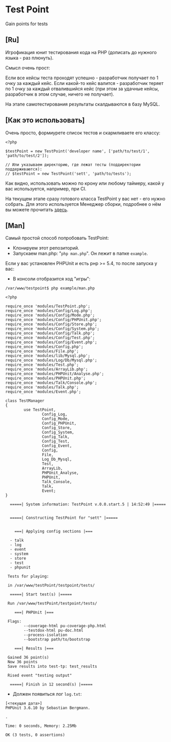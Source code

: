 Test Point
=========

Gain points for tests

## [Ru]

Игрофикация юнит тестирования кода на PHP (дописать до нужного языка - раз плюнуть).

Смысл очень прост:

Если все кейсы теста проходят успешно - разработчик получает по 1 очку за каждый кейс.
Если какой-то кейс валится - разработчик теряет по 1 очку за каждый отвалившийся кейс (при этом за удачные кейсы, разработчик в этом случае, ничего не получает).

На этапе самотестирования результаты скалдываются в базу MySQL.

## [Как это использовать]

Очень просто, формиурете список тестов и скармливаете его классу:

```
<?php

$testPoint = new TestPoint('developer name', ['path/to/test/1', 'path/to/test/2']);

// Или указываем директорию, где лежат тесты (поддиректории поддерживаются):
// $testPoint = new TestPoint('sett', 'path/to/tests');
```

Как видно, использовать можно по крону или любому таймеру, какой у вас используется, например, при CI.

На текущем этапе сразу готового класса TestPoint у вас нет - его нужно собрать. Для этого используется Менеджер сборки, подробнее о нём вы можете прочитать [здесь](https://github.com/Sett/testpoint/wiki/TestPoint_Manager).

## [Man]

Самый простой способ попробовать TestPoint:

* Клонируем этот репозиторий.
* Запускаем man.php: "`php man.php`". Он лежит в папке `example`.

Если у вас установлен PHPUnit и есть рнр >= 5.4, то после запуска у вас:

* В консоли отобразится ход "игры":

```
/var/www/testpoint$ php example/man.php 

<?php

require_once 'modules/TestPoint.php';
require_once 'modules/Config/Log.php';
require_once 'modules/Config/Mode.php';
require_once 'modules/Config/PHPUnit.php';
require_once 'modules/Config/Store.php';
require_once 'modules/Config/System.php';
require_once 'modules/Config/Talk.php';
require_once 'modules/Config/Test.php';
require_once 'modules/Config/Event.php';
require_once 'modules/Config.php';
require_once 'modules/File.php';
require_once 'modules/lib/Mysql.php';
require_once 'modules/Log/Db/Mysql.php';
require_once 'modules/Test.php';
require_once 'modules/ArrayLib.php';
require_once 'modules/PHPUnit/Analyse.php';
require_once 'modules/PHPUnit.php';
require_once 'modules/Talk/Console.php';
require_once 'modules/Talk.php';
require_once 'modules/Event.php';

class TestManager
{
        use TestPoint, 
                Config_Log, 
                Config_Mode, 
                Config_PHPUnit, 
                Config_Store, 
                Config_System, 
                Config_Talk, 
                Config_Test, 
                Config_Event, 
                Config, 
                File, 
                Log_Db_Mysql, 
                Test, 
                ArrayLib, 
                PHPUnit_Analyse, 
                PHPUnit, 
                Talk_Console, 
                Talk, 
                Event;
}

  =====| System information: TestPoint v.0.0.start.5 | 14:52:49 |=====


  =====| Constructing TestPoint for "sett" |=====


    ===| Applying config sections |===

  - talk
  - log
  - event
  - system
  - store
  - test
  - phpunit

 Tests for playing: 

 in /var/www/testPoint/testpoint/tests/

  =====| Start test(s) |=====

 Run /var/www/testPoint/testpoint/tests/

    ===| PHPUnit |===

 Flags:
        --coverage-html pu-coverage-php.html
        --testdox-html pu-doc.html
        --process-isolation
        --bootstrap path/to/bootstrap

    ===| Results |===

 Gained 36 point(s)
 Now 36 points
 Save results into test-tp: test_results

 Rised event "testing output"

  =====| Finish in 12 second(s) |=====

```

* Должен появиться лог `log.txt`:

```
[<текущая дата>]
PHPUnit 3.6.10 by Sebastian Bergmann.

.

Time: 0 seconds, Memory: 2.25Mb

OK (3 tests, 0 assertions)


```

